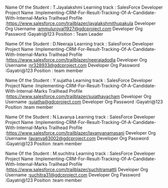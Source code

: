 Name Of the Student    : T.Jayalakshmi
Learning track         : SalesForce Developer
Project Name           :Implementing-CRM-For-Result-Tracking-Of-A-Candidate-With-Internal-Marks
Trailhead Profile      :https://www.salesforce.com/trailblazer/jayalakshmithupakula
Developer Org Username :ammuluroyal1927@gdcproject.com
Developer Org Password :Gayatri@123
Position               : Team Leader

Name Of the Student    : D.Neeraja
Learning track         : SalesForce Developer
Project Name           :Implementing-CRM-For-Result-Tracking-Of-A-Candidate-With-Internal-Marks
Trailhead Profile      :https://www.salesforce.com/trailblazer/neerajadodla
Developer Org Username :nr328933@gdcproject.com
Developer Org Password :Gayatri@123
Position               : team member

Name Of the Student    : Y.sujatha
Learning track         : SalesForce Developer
Project Name           :Implementing-CRM-For-Result-Tracking-Of-A-Candidate-With-Internal-Marks
Trailhead Profile      :https://www.salesforce.com/trailblazer/sujathayacham
Developer Org Username :sujatha@gdcproject.com
Developer Org Password :Gayatri@123
Position               :team member

Name Of the Student    : N.Lavanya
Learning track         : SalesForce Developer
Project Name           :Implementing-CRM-For-Result-Tracking-Of-A-Candidate-With-Internal-Marks
Trailhead Profile      :https://www.salesforce.com/trailblazer/lavanyanamasani
Developer Org Username :lavanya63002@gdcproject.com
Developer Org Password :Gayatri@123
Position               :team member

Name Of the Student    : M.suchitra
Learning track         : SalesForce Developer
Project Name           :Implementing-CRM-For-Result-Tracking-Of-A-Candidate-With-Internal-Marks
Trailhead Profile      :https://www.salesforce.com/trailblazer/suchitramattli
Developer Org Username :suchitra31@gdcproject.com
Developer Org Password :Gayatri@123
Position               :team member

